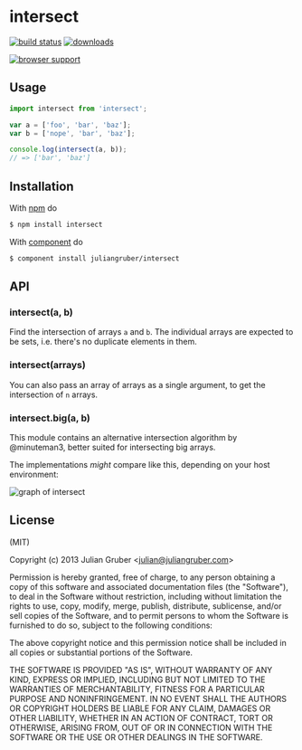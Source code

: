 
# intersect

[![build status](https://secure.travis-ci.org/juliangruber/intersect.svg)](http://travis-ci.org/juliangruber/intersect)
[![downloads](https://img.shields.io/npm/dm/intersect.svg)](https://www.npmjs.org/package/intersect)

[![browser support](https://ci.testling.com/juliangruber/intersect.png)](https://ci.testling.com/juliangruber/intersect)

## Usage

```js
import intersect from 'intersect';

var a = ['foo', 'bar', 'baz'];
var b = ['nope', 'bar', 'baz'];

console.log(intersect(a, b));
// => ['bar', 'baz']
```

## Installation

With [npm](http://npmjs.org) do

```bash
$ npm install intersect
```

With [component](https://github.com/component/component) do

```bash
$ component install juliangruber/intersect
```

## API

### intersect(a, b)

Find the intersection of arrays `a` and `b`. The individual arrays are expected to be sets, i.e. there's no duplicate elements in them.

### intersect(arrays)

You can also pass an array of arrays as a single argument, to get the intersection of `n` arrays.

### intersect.big(a, b)

This module contains an alternative intersection algorithm by @minuteman3, better suited for intersecting big arrays.

The implementations *might* compare like this, depending on your host environment:

![graph of intersect](http://minuteman3.github.io/minuteman3/graph.svg)

## License

(MIT)

Copyright (c) 2013 Julian Gruber &lt;julian@juliangruber.com&gt;

Permission is hereby granted, free of charge, to any person obtaining a copy of
this software and associated documentation files (the "Software"), to deal in
the Software without restriction, including without limitation the rights to
use, copy, modify, merge, publish, distribute, sublicense, and/or sell copies
of the Software, and to permit persons to whom the Software is furnished to do
so, subject to the following conditions:

The above copyright notice and this permission notice shall be included in all
copies or substantial portions of the Software.

THE SOFTWARE IS PROVIDED "AS IS", WITHOUT WARRANTY OF ANY KIND, EXPRESS OR
IMPLIED, INCLUDING BUT NOT LIMITED TO THE WARRANTIES OF MERCHANTABILITY,
FITNESS FOR A PARTICULAR PURPOSE AND NONINFRINGEMENT. IN NO EVENT SHALL THE
AUTHORS OR COPYRIGHT HOLDERS BE LIABLE FOR ANY CLAIM, DAMAGES OR OTHER
LIABILITY, WHETHER IN AN ACTION OF CONTRACT, TORT OR OTHERWISE, ARISING FROM,
OUT OF OR IN CONNECTION WITH THE SOFTWARE OR THE USE OR OTHER DEALINGS IN THE
SOFTWARE.
